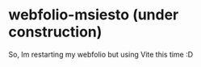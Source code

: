 ﻿# webfolio-msiesto (under construction)

So, Im restarting my webfolio but using Vite this time :D
